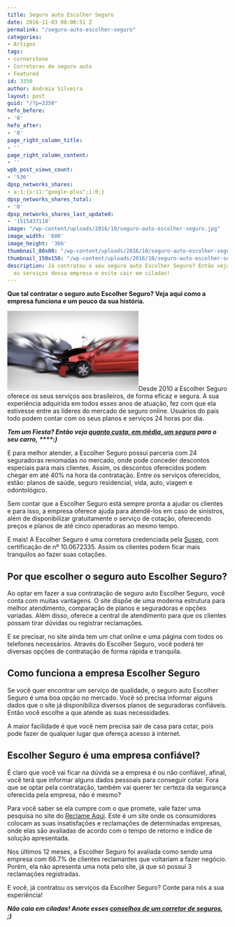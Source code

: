 ```yaml
---
title: Seguro auto Escolher Seguro
date: 2016-11-03 08:00:51 Z
permalink: "/seguro-auto-escolher-seguro"
categories:
- Artigos
tags:
- cornerstone
- Corretoras de seguro auto
- Featured
id: 3350
author: Andréia Silveira
layout: post
guid: "/?p=3350"
hefo_before:
- '0'
hefo_after:
- '0'
page_right_column_title:
- ''
page_right_column_content:
- ''
wpb_post_views_count:
- '536'
dpsp_networks_shares:
- a:1:{s:11:"google-plus";i:0;}
dpsp_networks_shares_total:
- '0'
dpsp_networks_shares_last_updated:
- '1515437118'
image: "/wp-content/uploads/2016/10/seguro-auto-escolher-seguro.jpg"
image_width: '600'
image_height: '366'
thumbnail_80x80: "/wp-content/uploads/2016/10/seguro-auto-escolher-seguro-80x80.jpg"
thumbnail_150x150: "/wp-content/uploads/2016/10/seguro-auto-escolher-seguro-150x150.jpg"
description: Já contratou o seu seguro auto Escolher Seguro? Então veja porque contratar
  os serviços dessa empresa e evite cair em ciladas!
---
```


**Que tal contratar o seguro auto Escolher Seguro? Veja aqui como a empresa funciona e um pouco da sua história.**

[<img class="alignleft wp-image-3351 size-medium" title="Seguro auto Escolher Seguro" src="/wp-content/uploads/2016/10/seguro-auto-escolher-seguro-300x183.jpg" alt="Seguro auto Escolher Seguro" width="300" height="183" />](/wp-content/uploads/2016/10/seguro-auto-escolher-seguro.jpg)Desde 2010 a Escolher Seguro oferece os seus serviços aos brasileiros, de forma eficaz e segura. A sua experiência adquirida em todos esses anos de atuação, fez com que ela estivesse entre as líderes do mercado de seguro online. Usuários do país todo podem contar com os seus planos e serviços 24 horas por dia.

**_Tem um Fiesta? Então veja <a href="/preco-medio-do-seguro-auto-do-fiesta" target="_blank">quanto custa, em média, um seguro</a> para o seu carro, _****_:)_**

E para melhor atender, a Escolher Seguro possui parceria com 24 seguradoras renomadas no mercado, onde pode conceder descontos especiais para mais clientes. Assim, os descontos oferecidos podem chegar em até 40% na hora da contratação. Entre os serviços oferecidos, estão: planos de saúde, seguro residencial, vida, auto, viagem e odontológico.

Sem contar que a Escolher Seguro está sempre pronta a ajudar os clientes e para isso, a empresa oferece ajuda para atendê-los em caso de sinistros, além de disponibilizar gratuitamente o serviço de cotação, oferecendo preços e planos de até cinco operadoras ao mesmo tempo.

E mais! A Escolher Seguro é uma corretora credenciada pela <a href="http://www.susep.gov.br/" target="_blank">Susep</a>, com certificação de nº 10.0672335. Assim os clientes podem ficar mais tranquilos ao fazer suas cotações.

## Por que escolher o seguro auto Escolher Seguro?

Ao optar em fazer a sua contratação de seguro auto Escolher Seguro, você conta com muitas vantagens. O site dispõe de uma moderna estrutura para melhor atendimento, comparação de planos e seguradoras e opções variadas. Além disso, oferece a central de atendimento para que os clientes possam tirar dúvidas ou registrar reclamações.

E se precisar, no site ainda tem um chat online e uma página com todos os telefones necessários. Através do Escolher Seguro, você poderá ter diversas opções de contratação de forma rápida e tranquila.

## Como funciona a empresa Escolher Seguro

Se você quer encontrar um serviço de qualidade, o seguro auto Escolher Seguro é uma boa opção no mercado. Você só precisa informar alguns dados que o site já disponibiliza diversos planos de seguradoras confiáveis. Então você escolhe a que atende as suas necessidades.

A maior facilidade é que você nem precisa sair de casa para cotar, pois pode fazer de qualquer lugar que ofereça acesso à internet.

## Escolher Seguro é uma empresa confiável?

É claro que você vai ficar na dúvida se a empresa é ou não confiável, afinal, você terá que informar alguns dados pessoais para conseguir cotar. Fora que se optar pela contratação, também vai querer ter certeza da segurança oferecida pela empresa, não é mesmo?

Para você saber se ela cumpre com o que promete, vale fazer uma pesquisa no site do [Reclame Aqui](http://www.reclameaqui.com.br/indices/53634/escolherseguro/). Este é um site onde os consumidores colocam as suas insatisfações e reclamações de determinadas empresas, onde elas são avaliadas de acordo com o tempo de retorno e índice de solução apresentada.

Nos últimos 12 meses, a Escolher Seguro foi avaliada como sendo uma empresa com 66.7% de clientes reclamantes que voltariam a fazer negócio. Porém, ela não apresenta uma nota pelo site, já que só possui 3 reclamações registradas.

E você, já contratou os serviços da Escolher Seguro? Conte para nós a sua experiência!

**_Não caia em ciladas! Anote esses <a href="/5-conselhos-de-corretor-de-seguro-auto" target="_blank">conselhos de um corretor de seguros</a>, ;)_**